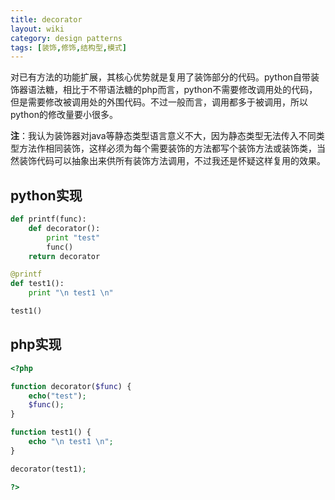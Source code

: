 ```yaml
---
title: decorator
layout: wiki
category: design patterns
tags: [装饰,修饰,结构型,模式]
---
```


对已有方法的功能扩展，其核心优势就是复用了装饰部分的代码。python自带装饰器语法糖，相比于不带语法糖的php而言，python不需要修改调用处的代码，但是需要修改被调用处的外围代码。不过一般而言，调用都多于被调用，所以python的修改量要小很多。

**注**：我认为装饰器对java等静态类型语言意义不大，因为静态类型无法传入不同类型方法作相同装饰，这样必须为每个需要装饰的方法都写个装饰方法或装饰类，当然装饰代码可以抽象出来供所有装饰方法调用，不过我还是怀疑这样复用的效果。

## python实现

```python
def printf(func):
    def decorator():
        print "test"
        func()
    return decorator

@printf
def test1():
    print "\n test1 \n"

test1()
```

## php实现

```php
<?php

function decorator($func) {
    echo("test");
    $func();
}

function test1() {
    echo "\n test1 \n";
}

decorator(test1);

?>
```


